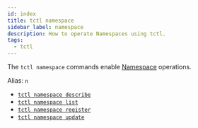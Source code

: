 ```yaml
---
id: index
title: tctl namespace
sidebar_label: namespace
description: How to operate Namespaces using tctl.
tags:
  - tctl
---
```


The `tctl namespace` commands enable [Namespace](/concepts/what-is-a-namespace) operations.

Alias: `n`

- [`tctl namespace describe`](/tctl-next/namespace#describe)
- [`tctl namespace list`](/tctl-next/namespace#list)
- [`tctl namespace register`](/tctl-next/namespace#register)
- [`tctl namespace update`](/tctl-next/namespace#update)
